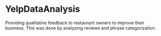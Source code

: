 # YelpDataAnalysis
Providing qualitative feedback to restaurant owners to improve their business. This was done by analyzing reviews and phrase categorization.
